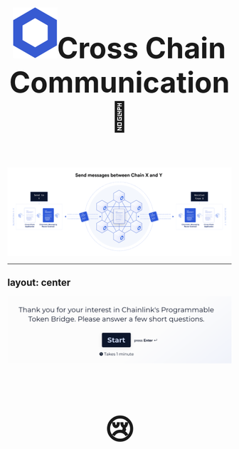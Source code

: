 # <span class="flex"> <img src="/chainlink-symbol-blue.svg" class="w-8 mr-4" />Cross Chain Communication 💬</span>

<br />
<br />

<div class="container mx-auto flex flex-row justify-center">
  <img src="/chainlink-cross-chain.png" class="h-auto w-200" alt="ADA POR Schema"/>
</div>

<!--
- consensus innerhalb des Netzwerkes gebiltet
- im Endeffekt layer 2 management solution vgl. scaling
- leider wie so oft, naechste slide
-->

---
layout: center
---

<img src="/chainlink-denied.png"/>

<br />
<br />

<v-click>

# 😢

</v-click>

<style>

h1 {
    font-size: 4rem !important;
    text-align: center;
  }

</style>


<!--
- proof of reserve

sowie

- CCIP

sind *noch?* nicht in den Docs gelistet. Verzeiht mir hier also die Abwesenheit von Beispielen
-->
